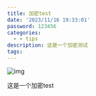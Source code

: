 ```yaml
---
title: 加密test
date: '2023/11/16 19:33:01'
password: 123456
categories:
  - - tips
description: 这是一个加密测试
tags:
---
```



![img](https://testingcf.jsdelivr.net/gh/black-and-while/img_test/1.jpg)

这是一个加密test